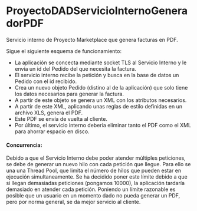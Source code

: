 # ProyectoDADServicioInternoGeneradorPDF
Servicio interno de Proyecto Marketplace que genera facturas en PDF.

Sigue el siguiente esquema de funcionamiento:
- La aplicación se concecta mediante socket TLS al Servicio Interno y le envía un id del Pedido del que necesita la factura.
- El servicio interno recibe la petición y busca en la base de datos un Pedido con el id recibido.
- Crea un nuevo objeto Pedido (distino al de la aplicación) que solo tiene los datos necesarios para generar la factura.
- A partir de este objeto se genera un XML con los atributos necesarios.
- A partir de este XML, aplicando unas reglas de estilo definidas en un archivo XLS, genera el PDF.
- Este PDF se envía de vuelta al cliente.
- Por último, el servicio interno debería eliminar tanto el PDF como el XML para ahorrar espacio en disco.

#### Concurrencia:
Debido a que el Servicio Interno debe poder atender múltiples peticiones, se debe de generar un nuevo hilo con cada petición que llegue. Para ello se una una Thread Pool, que limita el número de hilos que pueden estar en ejecución simultaneamente. Se ha decidido poner este límite debido a que si llegan demasiadas peticiones (pongamos 10000), la aplicación tardaría demasiado en atender cada petición. Poniendo un límite razonable es posible que un usuario en un momento dado no pueda generar un PDF, pero por norma general, se da mejor servicio al cliente.
